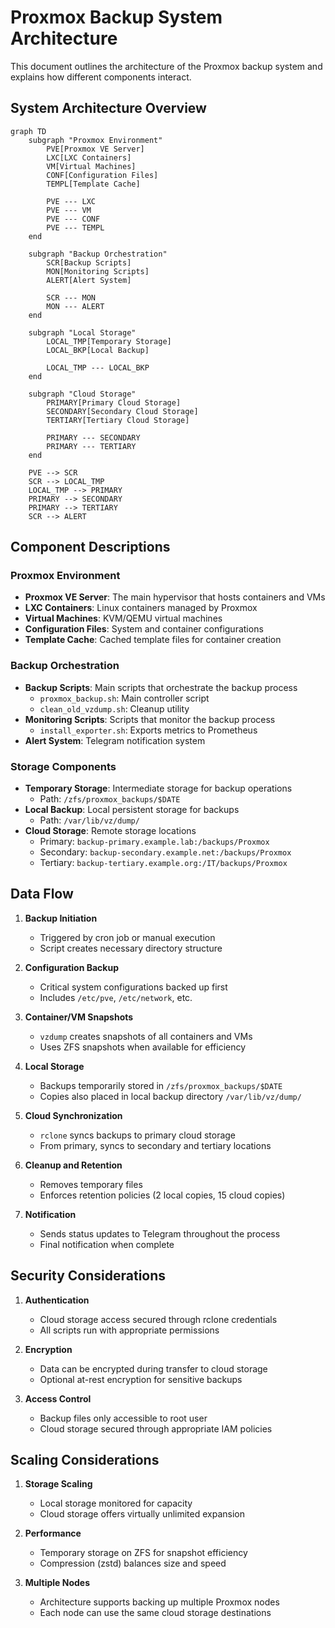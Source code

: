 # Proxmox Backup System Architecture

This document outlines the architecture of the Proxmox backup system and explains how different components interact.

## System Architecture Overview

```mermaid
graph TD
    subgraph "Proxmox Environment"
        PVE[Proxmox VE Server]
        LXC[LXC Containers]
        VM[Virtual Machines]
        CONF[Configuration Files]
        TEMPL[Template Cache]
        
        PVE --- LXC
        PVE --- VM
        PVE --- CONF
        PVE --- TEMPL
    end
    
    subgraph "Backup Orchestration"
        SCR[Backup Scripts]
        MON[Monitoring Scripts]
        ALERT[Alert System]
        
        SCR --- MON
        MON --- ALERT
    end
    
    subgraph "Local Storage"
        LOCAL_TMP[Temporary Storage]
        LOCAL_BKP[Local Backup]
        
        LOCAL_TMP --- LOCAL_BKP
    end
    
    subgraph "Cloud Storage"
        PRIMARY[Primary Cloud Storage]
        SECONDARY[Secondary Cloud Storage]
        TERTIARY[Tertiary Cloud Storage]
        
        PRIMARY --- SECONDARY
        PRIMARY --- TERTIARY
    end
    
    PVE --> SCR
    SCR --> LOCAL_TMP
    LOCAL_TMP --> PRIMARY
    PRIMARY --> SECONDARY
    PRIMARY --> TERTIARY
    SCR --> ALERT
```

## Component Descriptions

### Proxmox Environment

- **Proxmox VE Server**: The main hypervisor that hosts containers and VMs
- **LXC Containers**: Linux containers managed by Proxmox
- **Virtual Machines**: KVM/QEMU virtual machines
- **Configuration Files**: System and container configurations
- **Template Cache**: Cached template files for container creation

### Backup Orchestration

- **Backup Scripts**: Main scripts that orchestrate the backup process
  - `proxmox_backup.sh`: Main controller script
  - `clean_old_vzdump.sh`: Cleanup utility
- **Monitoring Scripts**: Scripts that monitor the backup process
  - `install_exporter.sh`: Exports metrics to Prometheus
- **Alert System**: Telegram notification system

### Storage Components

- **Temporary Storage**: Intermediate storage for backup operations
  - Path: `/zfs/proxmox_backups/$DATE`
- **Local Backup**: Local persistent storage for backups
  - Path: `/var/lib/vz/dump/`
- **Cloud Storage**: Remote storage locations
  - Primary: `backup-primary.example.lab:/backups/Proxmox`
  - Secondary: `backup-secondary.example.net:/backups/Proxmox`
  - Tertiary: `backup-tertiary.example.org:/IT/backups/Proxmox`

## Data Flow

1. **Backup Initiation**
   - Triggered by cron job or manual execution
   - Script creates necessary directory structure

2. **Configuration Backup**
   - Critical system configurations backed up first
   - Includes `/etc/pve`, `/etc/network`, etc.

3. **Container/VM Snapshots**
   - `vzdump` creates snapshots of all containers and VMs
   - Uses ZFS snapshots when available for efficiency

4. **Local Storage**
   - Backups temporarily stored in `/zfs/proxmox_backups/$DATE`
   - Copies also placed in local backup directory `/var/lib/vz/dump/`

5. **Cloud Synchronization**
   - `rclone` syncs backups to primary cloud storage
   - From primary, syncs to secondary and tertiary locations

6. **Cleanup and Retention**
   - Removes temporary files
   - Enforces retention policies (2 local copies, 15 cloud copies)

7. **Notification**
   - Sends status updates to Telegram throughout the process
   - Final notification when complete

## Security Considerations

1. **Authentication**
   - Cloud storage access secured through rclone credentials
   - All scripts run with appropriate permissions

2. **Encryption**
   - Data can be encrypted during transfer to cloud storage
   - Optional at-rest encryption for sensitive backups

3. **Access Control**
   - Backup files only accessible to root user
   - Cloud storage secured through appropriate IAM policies

## Scaling Considerations

1. **Storage Scaling**
   - Local storage monitored for capacity
   - Cloud storage offers virtually unlimited expansion

2. **Performance**
   - Temporary storage on ZFS for snapshot efficiency
   - Compression (zstd) balances size and speed

3. **Multiple Nodes**
   - Architecture supports backing up multiple Proxmox nodes
   - Each node can use the same cloud storage destinations
